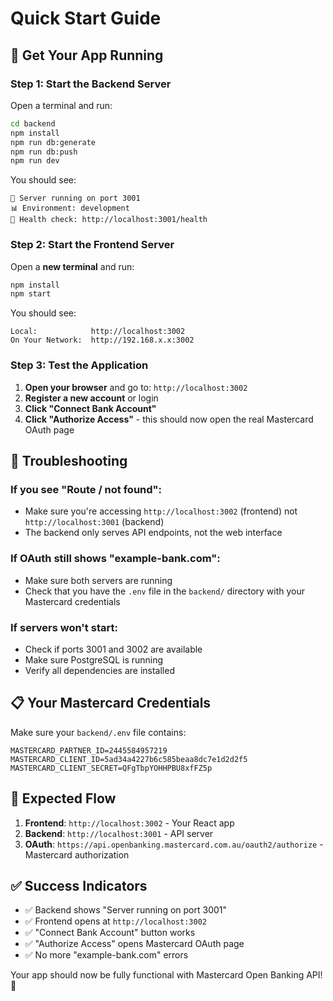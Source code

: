 # Quick Start Guide

## 🚀 Get Your App Running

### Step 1: Start the Backend Server

Open a terminal and run:
```bash
cd backend
npm install
npm run db:generate
npm run db:push
npm run dev
```

You should see:
```
🚀 Server running on port 3001
📊 Environment: development
🔗 Health check: http://localhost:3001/health
```

### Step 2: Start the Frontend Server

Open a **new terminal** and run:
```bash
npm install
npm start
```

You should see:
```
Local:            http://localhost:3002
On Your Network:  http://192.168.x.x:3002
```

### Step 3: Test the Application

1. **Open your browser** and go to: `http://localhost:3002`
2. **Register a new account** or login
3. **Click "Connect Bank Account"**
4. **Click "Authorize Access"** - this should now open the real Mastercard OAuth page

## 🔧 Troubleshooting

### If you see "Route / not found":
- Make sure you're accessing `http://localhost:3002` (frontend) not `http://localhost:3001` (backend)
- The backend only serves API endpoints, not the web interface

### If OAuth still shows "example-bank.com":
- Make sure both servers are running
- Check that you have the `.env` file in the `backend/` directory with your Mastercard credentials

### If servers won't start:
- Check if ports 3001 and 3002 are available
- Make sure PostgreSQL is running
- Verify all dependencies are installed

## 📋 Your Mastercard Credentials

Make sure your `backend/.env` file contains:
```env
MASTERCARD_PARTNER_ID=2445584957219
MASTERCARD_CLIENT_ID=5ad34a4227b6c585beaa8dc7e1d2d2f5
MASTERCARD_CLIENT_SECRET=QFgTbpYOHHPBU8xfFZ5p
```

## 🎯 Expected Flow

1. **Frontend**: `http://localhost:3002` - Your React app
2. **Backend**: `http://localhost:3001` - API server
3. **OAuth**: `https://api.openbanking.mastercard.com.au/oauth2/authorize` - Mastercard authorization

## ✅ Success Indicators

- ✅ Backend shows "Server running on port 3001"
- ✅ Frontend opens at `http://localhost:3002`
- ✅ "Connect Bank Account" button works
- ✅ "Authorize Access" opens Mastercard OAuth page
- ✅ No more "example-bank.com" errors

Your app should now be fully functional with Mastercard Open Banking API! 🎉
